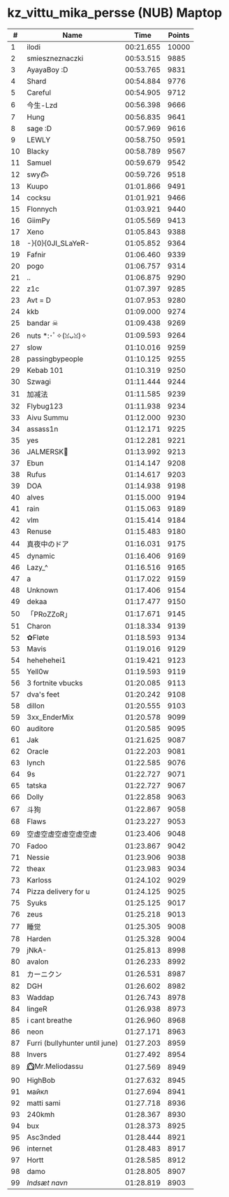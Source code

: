 # kz_vittu_mika_persse (NUB) Maptop

|  # | Name | Time | Points |
|-------------- | -------------- | -------------- | -------------- | 
| 1 | ilodi | 00:21.655 | 10000 | 
| 2 | smieszneznaczki | 00:53.515 | 9885 | 
| 3 | AyayaBoy :D | 00:53.765 | 9831 | 
| 4 | Shard | 00:54.884 | 9776 | 
| 5 | Careful | 00:54.905 | 9712 | 
| 6 | 今生-Lzd | 00:56.398 | 9666 | 
| 7 | Hung | 00:56.835 | 9641 | 
| 8 | sage :D | 00:57.969 | 9616 | 
| 9 | LEWLY | 00:58.750 | 9591 | 
| 10 | Blacky | 00:58.789 | 9567 | 
| 11 | Samuel | 00:59.679 | 9542 | 
| 12 | swy𐂃 | 00:59.726 | 9518 | 
| 13 | Kuupo | 01:01.866 | 9491 | 
| 14 | cocksu | 01:01.921 | 9466 | 
| 15 | Flonnych | 01:03.921 | 9440 | 
| 16 | GiimPy | 01:05.569 | 9413 | 
| 17 | Xeno | 01:05.843 | 9388 | 
| 18 | -}{0}{0JI_SLaYeR- | 01:05.852 | 9364 | 
| 19 | Fafnir | 01:06.460 | 9339 | 
| 20 | pogo | 01:06.757 | 9314 | 
| 21 | .. | 01:06.875 | 9290 | 
| 22 | z1c | 01:07.397 | 9285 | 
| 23 | Avt = D | 01:07.953 | 9280 | 
| 24 | kkb | 01:09.000 | 9274 | 
| 25 | bandar ☠ | 01:09.438 | 9269 | 
| 26 | nuts *:･ﾟ✧(ꈍᴗꈍ)✧ | 01:09.593 | 9264 | 
| 27 | slow | 01:10.016 | 9259 | 
| 28 | passingbypeople | 01:10.125 | 9255 | 
| 29 | Kebab 101 | 01:10.319 | 9250 | 
| 30 | Szwagi | 01:11.444 | 9244 | 
| 31 | 加减法 | 01:11.585 | 9239 | 
| 32 | Flybug123 | 01:11.938 | 9234 | 
| 33 | Aivu Summu | 01:12.000 | 9230 | 
| 34 | assass1n | 01:12.171 | 9225 | 
| 35 | yes | 01:12.281 | 9221 | 
| 36 | JALMERSK👀 | 01:13.992 | 9213 | 
| 37 | Ebun | 01:14.147 | 9208 | 
| 38 | Rufus | 01:14.617 | 9203 | 
| 39 | DOA | 01:14.938 | 9198 | 
| 40 | alves | 01:15.000 | 9194 | 
| 41 | rain | 01:15.063 | 9189 | 
| 42 | vlm | 01:15.414 | 9184 | 
| 43 | Renuse | 01:15.483 | 9180 | 
| 44 | 真夜中のドア | 01:16.031 | 9175 | 
| 45 | dynamic | 01:16.406 | 9169 | 
| 46 | Lazy_^ | 01:16.516 | 9165 | 
| 47 | a | 01:17.022 | 9159 | 
| 48 | Unknown | 01:17.406 | 9154 | 
| 49 | dekaa | 01:17.477 | 9150 | 
| 50 | 「PRoZZoR」 | 01:17.671 | 9145 | 
| 51 | Charon | 01:18.334 | 9139 | 
| 52 | ✿Fløte | 01:18.593 | 9134 | 
| 53 | Mavis | 01:19.016 | 9129 | 
| 54 | hehehehei1 | 01:19.421 | 9123 | 
| 55 | Yell0w | 01:19.593 | 9119 | 
| 56 | 3 fortnite vbucks | 01:20.085 | 9113 | 
| 57 | dva's feet | 01:20.242 | 9108 | 
| 58 | dillon | 01:20.555 | 9103 | 
| 59 | 3xx_EnderMix | 01:20.578 | 9099 | 
| 60 | auditore | 01:20.585 | 9095 | 
| 61 | Jak | 01:21.625 | 9087 | 
| 62 | Oracle | 01:22.203 | 9081 | 
| 63 | lynch | 01:22.585 | 9076 | 
| 64 | 9s | 01:22.727 | 9071 | 
| 65 | tatska | 01:22.727 | 9067 | 
| 66 | Dolly | 01:22.858 | 9063 | 
| 67 | 斗狗 | 01:22.867 | 9058 | 
| 68 | Flaws | 01:23.227 | 9053 | 
| 69 | 空虚空虚空虚空虚空虚 | 01:23.406 | 9048 | 
| 70 | Fadoo | 01:23.867 | 9042 | 
| 71 | Nessie | 01:23.906 | 9038 | 
| 72 | theax | 01:23.983 | 9034 | 
| 73 | Karloss | 01:24.102 | 9029 | 
| 74 | Pizza delivery for u | 01:24.125 | 9025 | 
| 75 | Syuks | 01:25.125 | 9017 | 
| 76 | zeus | 01:25.218 | 9013 | 
| 77 | 睡觉 | 01:25.305 | 9008 | 
| 78 | Harden | 01:25.328 | 9004 | 
| 79 | jNkA- | 01:25.813 | 8998 | 
| 80 | avalon | 01:26.233 | 8992 | 
| 81 | カーニクン | 01:26.531 | 8987 | 
| 82 | DGH | 01:26.602 | 8982 | 
| 83 | Waddap | 01:26.743 | 8978 | 
| 84 | lingeR | 01:26.938 | 8973 | 
| 85 | i cant breathe | 01:26.960 | 8968 | 
| 86 | neon | 01:27.171 | 8963 | 
| 87 | Furri (bullyhunter until june) | 01:27.203 | 8959 | 
| 88 | Invers | 01:27.492 | 8954 | 
| 89 | ⭕⃤Mr.Meliodassu | 01:27.569 | 8949 | 
| 90 | HighBob | 01:27.632 | 8945 | 
| 91 | майкл | 01:27.694 | 8941 | 
| 92 | matti sami | 01:27.718 | 8936 | 
| 93 | 240kmh | 01:28.367 | 8930 | 
| 94 | bux | 01:28.373 | 8925 | 
| 95 | Asc3nded | 01:28.444 | 8921 | 
| 96 | internet | 01:28.483 | 8917 | 
| 97 | Hortt | 01:28.585 | 8912 | 
| 98 | damo | 01:28.805 | 8907 | 
| 99 | *Indsæt navn* | 01:28.819 | 8903 | 

